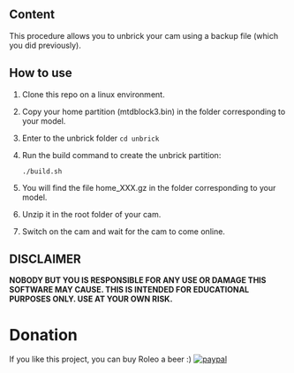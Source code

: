 ## Content

This procedure allows you to unbrick your cam using a backup file (which you did previously).

## How to use

1. Clone this repo on a linux environment.
2. Copy your home partition (mtdblock3.bin) in the folder corresponding to your model.
3. Enter to the unbrick folder
   `cd unbrick`
4. Run the build command to create the unbrick partition:
   
   `./build.sh`
   
5. You will find the file home_XXX.gz in the folder corresponding to your model.
6. Unzip it in the root folder of your cam.
7. Switch on the cam and wait for the cam to come online.

## DISCLAIMER
**NOBODY BUT YOU IS RESPONSIBLE FOR ANY USE OR DAMAGE THIS SOFTWARE MAY CAUSE. THIS IS INTENDED FOR EDUCATIONAL PURPOSES ONLY. USE AT YOUR OWN RISK.**

# Donation
If you like this project, you can buy Roleo a beer :)
[![paypal](https://www.paypalobjects.com/en_US/i/btn/btn_donateCC_LG.gif)](https://www.paypal.com/cgi-bin/webscr?cmd=_donations&business=JBYXDMR24FW7U&currency_code=EUR&source=url)
